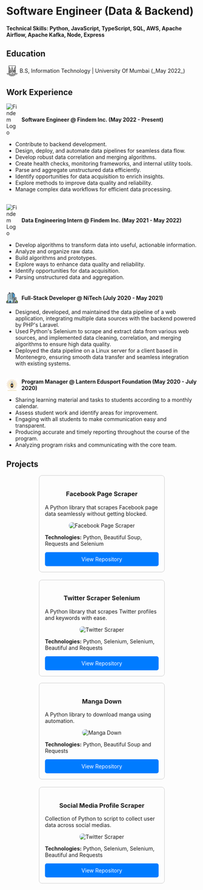 # Software Engineer (Data & Backend)

#### Technical Skills: Python, JavaScript, TypeScript, SQL, AWS, Apache Airflow, Apache Kafka, Node, Express

## Education

<div style="display: flex; align-items: center; margin-bottom: 10px;">
  <img src="assets/mu.jpeg" alt="Mumbai University" style="width: 30px; height: auto; margin-right: 5px;" />
  <span>B.S, Information Technology | University Of Mumbai (_May 2022_)</span>
</div>

## Work Experience

<div style="display: flex; align-items: center; margin-bottom: 10px;">
  <img src="https://www.finsmes.com/wp-content/uploads/2022/03/findem.jpg" alt="Findem Logo" style="width: 30px; height: auto; margin-right: 10px;" />
  <strong>Software Engineer @ Findem Inc. (May 2022 - Present)</strong>
</div>

- Contribute to backend development.
- Design, deploy, and automate data pipelines for seamless data flow.
- Develop robust data correlation and merging algorithms.
- Create health checks, monitoring frameworks, and internal utility tools.
- Parse and aggregate unstructured data efficiently.
- Identify opportunities for data acquisition to enrich insights.
- Explore methods to improve data quality and reliability.
- Manage complex data workflows for efficient data processing.

<br>

<div style="display: flex; align-items: center; margin-bottom: 10px;">
  <img src="https://www.finsmes.com/wp-content/uploads/2022/03/findem.jpg" alt="Findem Logo" style="width: 30px; height: auto; margin-right: 10px;" />
  <strong>Data Engineering Intern @ Findem Inc. (May 2021 - May 2022)</strong>
</div>

- Develop algorithms to transform data into useful, actionable information.
- Analyze and organize raw data.
- Build algorithms and prototypes.
- Explore ways to enhance data quality and reliability.
- Identify opportunities for data acquisition.
- Parsing unstructured data and aggregation.

<br>
<div style="display: flex; align-items: center; margin-bottom: 10px;">
  <img src="assets/buildings.png" alt="Findem Logo" style="width: 30px; height: auto; margin-right: 10px;" />
  <strong>Full-Stack Developer @ NiTech (July 2020 - May 2021)</strong>
</div>

- Designed, developed, and maintained the data pipeline of a web application, integrating multiple data sources with the backend powered by PHP's Laravel.
- Used Python's Selenium to scrape and extract data from various web sources, and implemented data cleaning, correlation, and merging algorithms to ensure high data quality.
- Deployed the data pipeline on a Linux server for a client based in Montenegro, ensuring smooth data transfer and seamless integration with existing systems.

<br>
<div style="display: flex; align-items: center; margin-bottom: 10px;">
  <img src="assets/lantern_edusport.jpg" alt="Findem Logo" style="width: 30px; height: auto; margin-right: 10px;" />
  <strong>Program Manager @ Lantern Edusport Foundation (May 2020 - July 2020)</strong>
</div>

- Sharing learning material and tasks to students according to a monthly calendar.
- Assess student work and identify areas for improvement.
- Engaging with all students to make communication easy and transparent.
- Producing accurate and timely reporting throughout the course of the program.
- Analyzing program risks and communicating with the core team.

## Projects

<div style="display: flex; flex-wrap: wrap; justify-content: space-around; gap: 20px;">

  <div style="border: 1px solid #ccc; border-radius: 8px; padding: 15px; width: 300px">
    <h3 style="text-align: center;">Facebook Page Scraper</h3>
    <p>A Python library that scrapes Facebook page data seamlessly without getting blocked.</p>
    <div style="text-align: center;">
      <img src="https://github-readme-stats.vercel.app/api/pin/?username=shaikhsajid1111&repo=facebook_page_scraper&layout=compact&description_lines_count=1&theme=chartreuse-dark" style="width: 100%; border-radius: 8px;" alt="Facebook Page Scraper" />
    </div>
    <p><strong>Technologies:</strong> Python, Beautiful Soup, Requests and Selenium</p>
    <a href="https://github.com/shaikhsajid1111/facebook_page_scraper"
       style="display: block; text-decoration: none; background-color: #007bff; color: white; padding: 10px; border-radius: 5px; text-align: center; width: 100%; box-sizing: border-box;">View Repository</a>
  </div>

  <div style="border: 1px solid #ccc; border-radius: 8px; padding: 15px; width: 300px;">
    <h3 style="text-align: center;">Twitter Scraper Selenium</h3>
    <p>A Python library that scrapes Twitter profiles and keywords with ease.</p>
    <div style="text-align: center;">
      <img src="https://github-readme-stats.vercel.app/api/pin/?username=shaikhsajid1111&repo=twitter-scraper-selenium&layout=compact&theme=chartreuse-dark" style="width: 100%; border-radius: 8px" alt="Twitter Scraper" />
    </div>
    <p><strong>Technologies:</strong> Python, Selenium, Selenium, Beautiful and Requests</p>
    <a href="https://github.com/shaikhsajid1111/twitter-scraper-selenium"
       style="display: block; text-decoration: none; background-color: #007bff; color: white; padding: 10px; border-radius: 5px; text-align: center; width: 100%; box-sizing: border-box;">View Repository</a>
  </div>

</div>

<br>

<div style="display: flex; flex-wrap: wrap; justify-content: space-around; gap: 20px;">

  <div style="border: 1px solid #ccc; border-radius: 8px; padding: 15px; width: 300px;">
    <h3 style="text-align: center;">Manga Down</h3>
    <p>A Python library to download manga using automation.</p>
    <div style="text-align: center;">
      <img src="https://github-readme-stats.vercel.app/api/pin/?username=shaikhsajid1111&repo=manga-down&layout=compact&description_lines_count=1&theme=chartreuse-dark" style="width: 100%; border-radius: 8px;" alt="Manga Down" />
    </div>
    <p><strong>Technologies:</strong> Python, Beautiful Soup and Requests</p>
    <a href="https://github.com/shaikhsajid1111/facebook_page_scraper"
       style="display: block; text-decoration: none; background-color: #007bff; color: white; padding: 10px; border-radius: 5px; text-align: center; width: 100%; box-sizing: border-box;">View Repository</a>
  </div>

  <div style="border: 1px solid #ccc; border-radius: 8px; padding: 15px; width: 300px;">
    <h3 style="text-align: center;">Social Media Profile Scraper</h3>
    <p>Collection of Python to script to collect user data across social medias.</p>
    <div style="text-align: center;">
      <img src="https://github-readme-stats.vercel.app/api/pin/?username=shaikhsajid1111&repo=social-media-profile-scrapers&layout=compact&theme=chartreuse-dark" style="width: 100%; border-radius: 8px;" alt="Twitter Scraper" />
    </div>
    <p><strong>Technologies:</strong> Python, Selenium, Selenium, Beautiful and Requests</p>
    <a href="https://github.com/shaikhsajid1111/social-media-profile-scrapers"
       style="display: block; text-decoration: none; background-color: #007bff; color: white; padding: 10px; border-radius: 5px; text-align: center; width: 100%; box-sizing: border-box;">View Repository</a>
  </div>

</div>